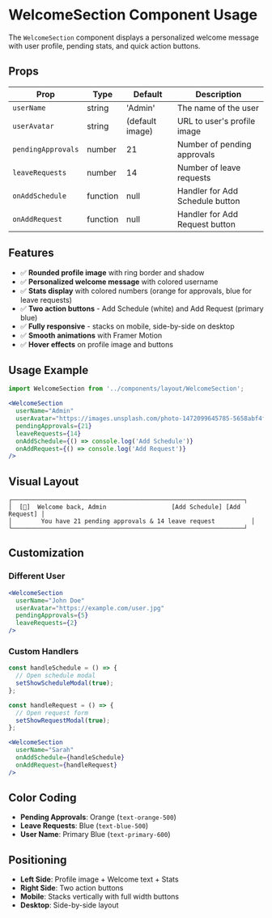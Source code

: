 # WelcomeSection Component Usage

The `WelcomeSection` component displays a personalized welcome message with user profile, pending stats, and quick action buttons.

## Props

| Prop | Type | Default | Description |
|------|------|---------|-------------|
| `userName` | string | 'Admin' | The name of the user |
| `userAvatar` | string | (default image) | URL to user's profile image |
| `pendingApprovals` | number | 21 | Number of pending approvals |
| `leaveRequests` | number | 14 | Number of leave requests |
| `onAddSchedule` | function | null | Handler for Add Schedule button |
| `onAddRequest` | function | null | Handler for Add Request button |

## Features

- ✅ **Rounded profile image** with ring border and shadow
- ✅ **Personalized welcome message** with colored username
- ✅ **Stats display** with colored numbers (orange for approvals, blue for leave requests)
- ✅ **Two action buttons** - Add Schedule (white) and Add Request (primary blue)
- ✅ **Fully responsive** - stacks on mobile, side-by-side on desktop
- ✅ **Smooth animations** with Framer Motion
- ✅ **Hover effects** on profile image and buttons

## Usage Example

```jsx
import WelcomeSection from '../components/layout/WelcomeSection';

<WelcomeSection
  userName="Admin"
  userAvatar="https://images.unsplash.com/photo-1472099645785-5658abf4ff4e?w=100"
  pendingApprovals={21}
  leaveRequests={14}
  onAddSchedule={() => console.log('Add Schedule')}
  onAddRequest={() => console.log('Add Request')}
/>
```

## Visual Layout

```
┌────────────────────────────────────────────────────────────────┐
│  [👤]  Welcome back, Admin                  [Add Schedule] [Add Request] │
│        You have 21 pending approvals & 14 leave request          │
└────────────────────────────────────────────────────────────────┘
```

## Customization

### Different User

```jsx
<WelcomeSection
  userName="John Doe"
  userAvatar="https://example.com/user.jpg"
  pendingApprovals={5}
  leaveRequests={2}
/>
```

### Custom Handlers

```jsx
const handleSchedule = () => {
  // Open schedule modal
  setShowScheduleModal(true);
};

const handleRequest = () => {
  // Open request form
  setShowRequestModal(true);
};

<WelcomeSection
  userName="Sarah"
  onAddSchedule={handleSchedule}
  onAddRequest={handleRequest}
/>
```

## Color Coding

- **Pending Approvals**: Orange (`text-orange-500`)
- **Leave Requests**: Blue (`text-blue-500`)
- **User Name**: Primary Blue (`text-primary-600`)

## Positioning

- **Left Side**: Profile image + Welcome text + Stats
- **Right Side**: Two action buttons
- **Mobile**: Stacks vertically with full width buttons
- **Desktop**: Side-by-side layout

